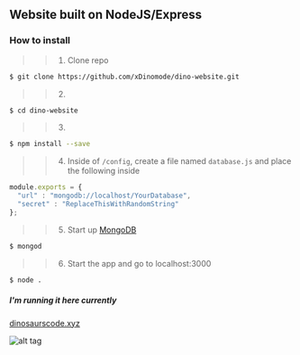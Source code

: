 ## Website built on NodeJS/Express

### How to install

> > 1.  Clone repo
```bash
$ git clone https://github.com/xDinomode/dino-website.git
```

> > 2.  
```bash
$ cd dino-website
```

> > 3.  
```bash
$ npm install --save
```

> > 4.  Inside of `/config`, create a file named  `database.js` and place the following inside
```javascript
module.exports = {
  "url" : "mongodb://localhost/YourDatabase",
  "secret" : "ReplaceThisWithRandomString"
};
```

> > 5. Start up [MongoDB](https://mongodb.org)
```bash
$ mongod
```

> > 6. Start the app and go to localhost:3000
```bash
$ node .
```



##### I'm running it here currently
[dinosaurscode.xyz](http://dinosaurscode.xyz)

![alt tag](http://i.imgur.com/B2fjKuJ.png)
